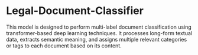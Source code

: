 # Legal-Document-Classifier
This model is designed to perform multi-label document classification using transformer-based deep learning techniques. It processes long-form textual data, extracts semantic meaning, and assigns multiple relevant categories or tags to each document based on its content.
